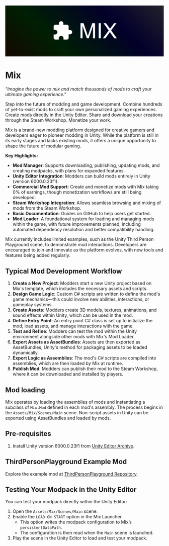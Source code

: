 ![Mix Logo](docs/logo.png)

# Mix
_"Imagine the power to mix and match thousands of mods to craft your ultimate gaming experience."_

Step into the future of modding and game development. Combine hundreds of yet-to-exist mods to craft your own personalized gaming experiences. Create mods directly in the Unity Editor. Share and download your creations through the Steam Workshop. Monetize your work.

Mix is a brand-new modding platform designed for creative gamers and developers eager to pioneer modding in Unity. While the platform is still in its early stages and lacks existing mods, it offers a unique opportunity to shape the future of modular gaming.

**Key Highlights:**
- **Mod Manager**: Supports downloading, publishing, updating mods, and creating modpacks, with plans for expanded features.
- **Unity Editor Integration**: Modders can build mods entirely in Unity (version 6000.0.23f1).
- **Commercial Mod Support**: Create and monetize mods with Mix taking 0% of earnings, though monetization workflows are still being developed.
- **Steam Workshop Integration**: Allows seamless browsing and mixing of mods from the Steam Workshop.
- **Basic Documentation**: Guides on GitHub to help users get started.
- **Mod Loader**: A foundational system for loading and managing mods within the game, with future improvements planned, including automated dependency resolution and better compatibility handling.
  
Mix currently includes limited examples, such as the Unity Third Person Playground scene, to demonstrate mod interactions. Developers are encouraged to join and innovate as the platform evolves, with new tools and features being added regularly.

## Typical Mod Development Workflow

1. **Create a New Project**: Modders start a new Unity project based on Mix's template, which includes the necessary assets and scripts.
1. **Design Game Logic**: Custom C# scripts are written to define the mod's game mechanics—this could involve new abilities, interactions, or gameplay systems.
1. **Create Assets**: Modders create 3D models, textures, animations, and sound effects within Unity, which can be used in the mod.
1. **Define Entry Point**: An entry point C# class is set up to initialize the mod, load assets, and manage interactions with the game.
1. **Test and Refine**: Modders can test the mod within the Unity environment alongside other mods with Mix's Mod Loader.
1. **Export Assets as AssetBundles**: Assets are then exported as AssetBundles, Unity's method for packaging assets to be loaded dynamically.
1. **Export Logic as Assemblies**: The mod's C# scripts are compiled into assemblies, which are then loaded by Mix at runtime.
1. **Publish Mod**: Modders can publish their mod to the Steam Workshop, where it can be downloaded and installed by players.

## Mod loading

Mix operates by loading the assemblies of mods and instantiating a subclass of `Mix.Mod` defined in each mod's assembly. The process begins in the `Assets/Mix/Scenes/Main` scene. Non-script assets in Unity can be exported using AssetBundles and loaded by mods.


## Pre-requisites
1. Install Unity version 6000.0.23f1 from [Unity Editor Archive](https://unity.com/releases/editor/archive).

## ThirdPersonPlayground Example Mod
Explore the example mod at [ThirdPersonPlayground Repository](https://github.com/mix-steam-app/ThirdPersonPlayground).

## Testing Your Modpack in the Unity Editor
You can test your modpack directly within the Unity Editor:

1. Open the `Assets/Mix/Scenes/Main` scene.
2. Enable the `LOAD ON START` option in the Mix Launcher.
   - This option writes the modpack configuration to Mix’s `persistentDataPath`.
   - The configuration is then read when the `Main` scene is launched.
3. Play the scene in the Unity Editor to load and test your modpack.

